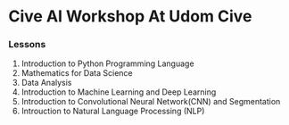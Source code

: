 # Cive AI Workshop At Udom Cive


### Lessons 
1. Introduction to Python Programming Language
2. Mathematics for Data Science
3. Data Analysis
4. Introduction to Machine Learning and Deep Learning
5. Introduction to Convolutional Neural Network(CNN) and Segmentation
6. Introuction to Natural Language Processing (NLP)
